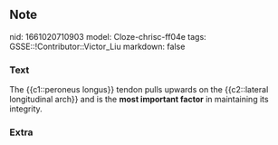 ## Note
nid: 1661020710903
model: Cloze-chrisc-ff04e
tags: GSSE::!Contributor::Victor_Liu
markdown: false

### Text
The {{c1::peroneus longus}} tendon pulls upwards on the
{{c2::lateral longitudinal arch}} and is the <b>most important
factor</b> in maintaining its integrity.

### Extra

